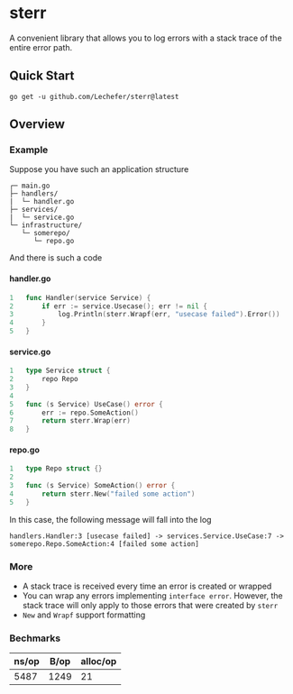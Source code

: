 # sterr
A convenient library that allows you to log errors with a stack trace of the entire error path.

## Quick Start
`go get -u github.com/Lechefer/sterr@latest`

## Overview

### Example
Suppose you have such an application structure
```
┌─ main.go
├─ handlers/ 
|  └─ handler.go
├─ services/ 
|  └─ service.go
└─ infrastructure/ 
   └─ somerepo/
      └─ repo.go
```

And there is such a code

#### handler.go
```go
1   func Handler(service Service) {
2       if err := service.Usecase(); err != nil {
3           log.Println(sterr.Wrapf(err, "usecase failed").Error())
4       }
5   }
```
#### service.go
```go
1   type Service struct {
2       repo Repo
3   }
4   
5   func (s Service) UseCase() error {
6       err := repo.SomeAction()
7       return sterr.Wrap(err)
8   }
```
#### repo.go
```go
1   type Repo struct {}
2   
3   func (s Service) SomeAction() error {
4       return sterr.New("failed some action")
5   }
```

In this case, the following message will fall into the log

```handlers.Handler:3 [usecase failed] -> services.Service.UseCase:7 -> somerepo.Repo.SomeAction:4 [failed some action]```

### More
- A stack trace is received every time an error is created or wrapped
- You can wrap any errors implementing ```interface error```. However, the stack trace will only apply to those errors that were created by ```sterr```
- ```New``` and ```Wrapf``` support formatting

### Bechmarks
|  ns/op | B/op | alloc/op |
|--------|------|----------|
|  5487  | 1249 | 21       |
